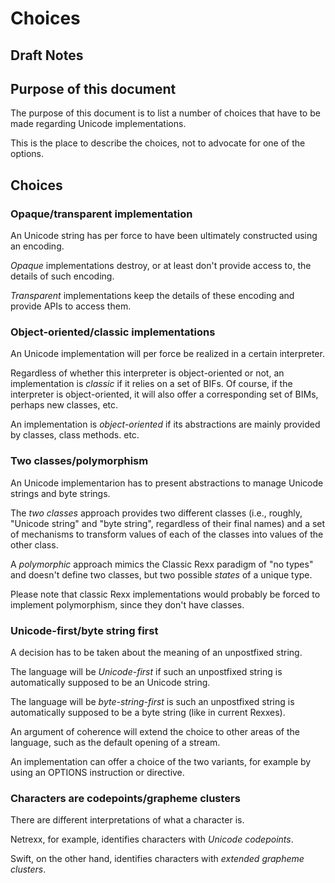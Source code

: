 # Choices

## Draft Notes

## Purpose of this document

The purpose of this document is to list a number of choices that have to be made regarding Unicode implementations.

This is the place to describe the choices, not to advocate for one of the options.

## Choices

### Opaque/transparent implementation

An Unicode string has per force to have been ultimately constructed using an encoding.

_Opaque_ implementations destroy, or at least don't provide access to, the details of such encoding.

_Transparent_ implementations keep the details of these encoding and provide APIs to access them.

### Object-oriented/classic implementations

An Unicode implementation will per force be realized in a certain interpreter.

Regardless of whether this interpreter is object-oriented or not, an implementation is _classic_ if it relies on a set of BIFs. 
Of course, if the interpreter is object-oriented, it will also offer a corresponding set of BIMs, perhaps new classes, etc.

An implementation is _object-oriented_ if its abstractions are mainly provided by classes, class methods. etc.

### Two classes/polymorphism

An Unicode implementarion has to present abstractions to manage Unicode strings and byte strings.

The _two classes_ approach provides two different classes (i.e., roughly, "Unicode string" and "byte string", regardless of their final names) 
and a set of mechanisms to transform values of each of the classes into values of the other class.

A _polymorphic_ approach mimics the Classic Rexx paradigm of "no types" and doesn't define two classes, but two possible _states_ of 
a unique type.

Please note that classic Rexx implementations would probably be forced to implement polymorphism, since they don't have classes.

### Unicode-first/byte string first

A decision has to be taken about the meaning of an unpostfixed string.

The language will be _Unicode-first_ if such an unpostfixed string is automatically supposed to be an Unicode string.

The language will be _byte-string-first_ is such an unpostfixed string is automatically supposed to be a byte string (like in current Rexxes).

An argument of coherence will extend the choice to other areas of the language, such as the default opening of a stream.

An implementation can offer a choice of the two variants, for example by using an OPTIONS instruction or directive.

### Characters are codepoints/grapheme clusters

There are different interpretations of what a character is.

Netrexx, for example, identifies characters with _Unicode codepoints_.

Swift, on the other hand, identifies characters with _extended grapheme clusters_.
